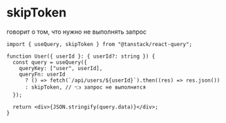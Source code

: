 # skipToken

говорит о том, что нужно не выполнять запрос

```tsx
import { useQuery, skipToken } from "@tanstack/react-query";

function User({ userId }: { userId?: string }) {
  const query = useQuery({
    queryKey: ["user", userId],
    queryFn: userId
      ? () => fetch(`/api/users/${userId}`).then((res) => res.json())
      : skipToken, // 👈 запрос не выполнится
  });

  return <div>{JSON.stringify(query.data)}</div>;
}
```
